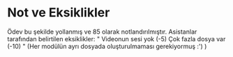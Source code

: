 # Not ve Eksiklikler
Ödev bu şekilde yollanmış ve 85 olarak notlandırılmıştır. Asistanlar tarafından belirtilen eksiklikler:
"
Videonun sesi yok (-5)
Çok fazla dosya var (-10)
"
(Her modülün ayrı dosyada oluşturulmaması gerekiyormuş :') )

